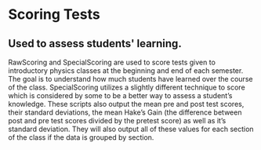# Scoring Tests
## Used to assess students' learning.

RawScoring and SpecialScoring are used to score tests given to introductory physics classes at the beginning and end of each semester. The goal is to understand 
how much students have learned over the course of the class. SpecialScoring utilizes a slightly different 
technique to score which is considered by some to be a better way to assess a student’s knowledge. These scripts also output the 
mean pre and post test scores, their standard deviations, the mean Hake’s Gain (the difference between post and pre test scores 
divided by the pretest score) as well as it’s standard deviation. They will also output all of these values for each section of the 
class if the data is grouped by section.
